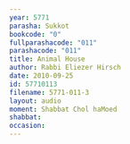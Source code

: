 ```yaml
---
year: 5771
parasha: Sukkot
bookcode: "0"
fullparashacode: "011"
parashacode: "011"
title: Animal House
author: Rabbi Eliezer Hirsch
date: 2010-09-25
id: 57710113
filename: 5771-011-3
layout: audio
moment: Shabbat Chol haMoed
shabbat: 
occasion: 
---
```

